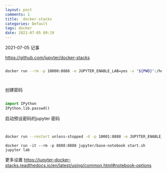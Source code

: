 ```yaml
---
layout: post
comments: 1
title:  docker-stacks
categories: Default
tags: docker
date: 2021-07-05 09:19
---
```


 2021-07-05 记事




https://github.com/jupyter/docker-stacks

```bash

docker run --rm -p 10000:8888 -e JUPYTER_ENABLE_LAB=yes -v "${PWD}":/home/jovyan/work jupyter/scipy-notebo:33add21fab64




```


创建密码

```python

import IPython
IPython.lib.passwd()

```


启动预设密码的jupyter
密码

```bash


docker run --restart unless-stopped -d -p 10001:8888 -e JUPYTER_ENABLE_LAB=yes  -v "${PWD}":/home/jovyan/work  jupyter/scipy-notebook:33add21fab64 start-notebook.sh --NotebookApp.password='sha1:4f88c5b4e717:738d86f19cbdc3e685b047bbd37a87172ffa620e'

```


```
docker run -it --rm -p 8888:8888 jupyter/base-notebook start.sh jupyter lab

```
更多设置
https://jupyter-docker-stacks.readthedocs.io/en/latest/using/common.html#notebook-options
